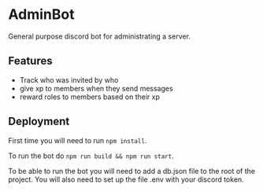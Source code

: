 # AdminBot

General purpose discord bot for administrating a server.

## Features

- Track who was invited by who
- give xp to members when they send messages
- reward roles to members based on their xp

## Deployment

First time you will need to run `npm install`.

To run the bot do `npm run build && npm run start`.

To be able to run the bot you will need to add a db.json file to the root of the project. You will
also need to set up the file .env with your discord token.
